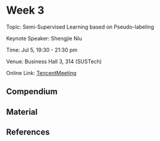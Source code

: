 # Week 3

Topic: Semi-Supervised Learning based on Pseudo-labeling

Keynote Speaker: Shengjie Niu

Time: Jul 5, 19:30 - 21:30 pm

Venue: Business Hall 3, 314 (SUSTech)

Online Link: [TencentMeeting](https://sustech.meeting.tencent.com/dm/rzsV1UdvWHtp)

## Compendium

## Material

## References



